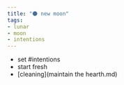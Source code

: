 ```yaml
---
title: "🌑 new moon"
tags:
- lunar
- moon
- intentions
---
```


- set #intentions
- start fresh
- [cleaning](maintain the hearth.md)